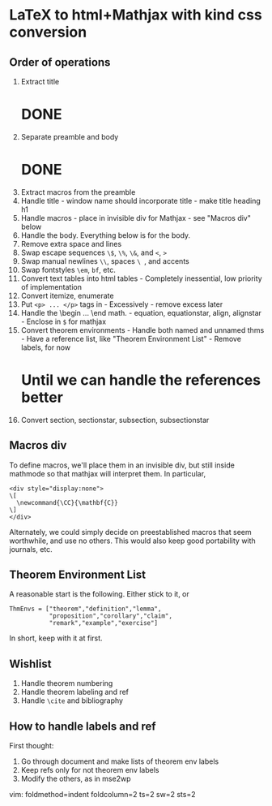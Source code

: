 
LaTeX to html+Mathjax with kind css conversion
==============================================

Order of operations
-------------------
  1. Extract title
      # DONE
  2. Separate preamble and body
      # DONE
  3. Extract macros from the preamble
  4. Handle title
    - window name should incorporate title
    - make title heading h1
  5. Handle macros
    - place in invisible div for Mathjax
    - see "Macros div" below
  6. Handle the body. Everything below is for the body.
  7. Remove extra space and lines
  8. Swap escape sequences `\$`, `\%`, `\&`, and `<`, `>`
  9. Swap manual newlines `\\`, spaces `\ `, and accents
  10. Swap fontstyles `\em`, `bf`, etc.
  11. Convert text tables into html tables
    - Completely inessential, low priority of implementation
  12. Convert itemize, enumerate
  13. Put `<p> ... </p>` tags in
    - Excessively - remove excess later
  14. Handle the \begin ... \end math.
    - equation, equationstar, align, alignstar
    - Enclose in `$` for mathjax
  15. Convert theorem environments
    - Handle both named and unnamed thms
    - Have a reference list, like "Theorem Environment List"
    - Remove labels, for now
      # Until we can handle the references better
  16. Convert section, sectionstar, subsection, subsectionstar


Macros div
----------
To define macros, we'll place them in an invisible div, but
still inside mathmode so that mathjax will interpret them.
In particular,

    <div style="display:none">
    \[
      \newcommand{\CC}{\mathbf{C}}
    \]
    </div>

Alternately, we could simply decide on preestablished macros
that seem worthwhile, and use no others. This would also keep
good portability with journals, etc.


Theorem Environment List
------------------------
A reasonable start is the following. Either stick to it, or

    ThmEnvs = ["theorem","definition","lemma",
               "proposition","corollary","claim",
               "remark","example","exercise"]

In short, keep with it at first.


Wishlist
--------
  1. Handle theorem numbering
  2. Handle theorem labeling and ref
  3. Handle `\cite` and bibliography


How to handle labels and ref
----------------------------
First thought:
  1. Go through document and make lists of theorem env labels
  2. Keep refs only for not theorem env labels
  3. Modify the others, as in mse2wp


vim: foldmethod=indent foldcolumn=2 ts=2 sw=2 sts=2
